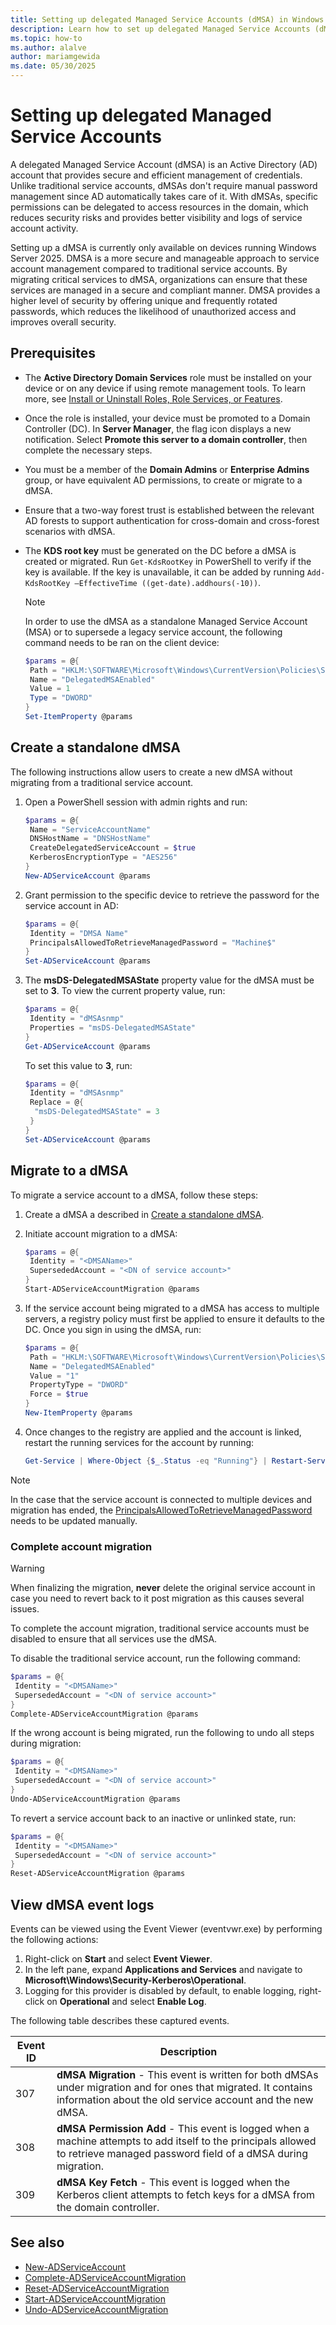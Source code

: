 ```yaml
---
title: Setting up delegated Managed Service Accounts (dMSA) in Windows Server 2025
description: Learn how to set up delegated Managed Service Accounts (dMSA) in Windows Server 2025 to ensure device credentials isolation in Active Directory.
ms.topic: how-to
ms.author: alalve
author: mariamgewida
ms.date: 05/30/2025
---
```


# Setting up delegated Managed Service Accounts

A delegated Managed Service Account (dMSA) is an Active Directory (AD) account that provides secure and efficient management of credentials. Unlike traditional service accounts, dMSAs don't require manual password management since AD automatically takes care of it. With dMSAs, specific permissions can be delegated to access resources in the domain, which reduces security risks and provides better visibility and logs of service account activity.

Setting up a dMSA is currently only available on devices running Windows Server 2025. DMSA is a more secure and manageable approach to service account management compared to traditional service accounts. By migrating critical services to dMSA, organizations can ensure that these services are managed in a secure and compliant manner. DMSA provides a higher level of security by offering unique and frequently rotated passwords, which reduces the likelihood of unauthorized access and improves overall security.

## Prerequisites

- The **Active Directory Domain Services** role must be installed on your device or on any device if using remote management tools. To learn more, see [Install or Uninstall Roles, Role Services, or Features](/windows-server/administration/server-manager/install-or-uninstall-roles-role-services-or-features).

- Once the role is installed, your device must be promoted to a Domain Controller (DC). In **Server Manager**, the flag icon displays a new notification. Select **Promote this server to a domain controller**, then complete the necessary steps.

- You must be a member of the **Domain Admins** or **Enterprise Admins** group, or have equivalent AD permissions, to create or migrate to a dMSA.

- Ensure that a two-way forest trust is established between the relevant AD forests to support authentication for cross-domain and cross-forest scenarios with dMSA.

- The **KDS root key** must be generated on the DC before a dMSA is created or migrated. Run `Get-KdsRootKey` in PowerShell to verify if the key is available. If the key is unavailable, it can be added by running `Add-KdsRootKey –EffectiveTime ((get-date).addhours(-10))`.

  > [!NOTE]
  > In order to use the dMSA as a standalone Managed Service Account (MSA) or to supersede a legacy service account, the following command needs to be ran on the client device:
  >
  > ```powershell
  > $params = @{
  >  Path = "HKLM:\SOFTWARE\Microsoft\Windows\CurrentVersion\Policies\System\Kerberos\Parameters"
  >  Name = "DelegatedMSAEnabled"
  >  Value = 1
  >  Type = "DWORD"
  > }
  > Set-ItemProperty @params
  > ```

## Create a standalone dMSA

The following instructions allow users to create a new dMSA without migrating from a traditional service account.

1. Open a PowerShell session with admin rights and run:

   ```powershell
   $params = @{
    Name = "ServiceAccountName"
    DNSHostName = "DNSHostName"
    CreateDelegatedServiceAccount = $true
    KerberosEncryptionType = "AES256"
   }
   New-ADServiceAccount @params
   ```

1. Grant permission to the specific device to retrieve the password for the service account in AD:

   ```powershell
   $params = @{
    Identity = "DMSA Name"
    PrincipalsAllowedToRetrieveManagedPassword = "Machine$"
   }
   Set-ADServiceAccount @params
   ```

1. The **msDS-DelegatedMSAState** property value for the dMSA must be set to **3**. To view the current property value, run:

   ```powershell
   $params = @{
    Identity = "dMSAsnmp"
    Properties = "msDS-DelegatedMSAState"
   }
   Get-ADServiceAccount @params
   ```

   To set this value to **3**, run:

   ```powershell
   $params = @{
    Identity = "dMSAsnmp"
    Replace = @{
     "msDS-DelegatedMSAState" = 3
    }
   }
   Set-ADServiceAccount @params
   ```

## Migrate to a dMSA

To migrate a service account to a dMSA, follow these steps:

1. Create a dMSA a described in [Create a standalone dMSA](#create-a-standalone-dmsa).

1. Initiate account migration to a dMSA:

   ```powershell
   $params = @{
    Identity = "<DMSAName>"
    SupersededAccount = "<DN of service account>"
   }
   Start-ADServiceAccountMigration @params
   ```

1. If the service account being migrated to a dMSA has access to multiple servers, a registry policy must first be applied to ensure it defaults to the DC. Once you sign in using the dMSA, run:

   ```powershell
   $params = @{
    Path = "HKLM:\SOFTWARE\Microsoft\Windows\CurrentVersion\Policies\System\Kerberos\Parameters"
    Name = "DelegatedMSAEnabled"
    Value = "1"
    PropertyType = "DWORD"
    Force = $true
   }
   New-ItemProperty @params
   ```

1. Once changes to the registry are applied and the account is linked, restart the running services for the account by running:

   ```powershell
   Get-Service | Where-Object {$_.Status -eq "Running"} | Restart-Service
   ```

> [!NOTE]
> In the case that the service account is connected to multiple devices and migration has ended, the [PrincipalsAllowedToRetrieveManagedPassword](/powershell/module/activedirectory/set-adserviceaccount?view=windowsserver2022-ps#example-3-set-the-principals-allowed-to-retrieve-the-password-for-an-msa&preserve-view=true) needs to be updated manually.

### Complete account migration

> [!WARNING]
> When finalizing the migration, **never** delete the original service account in case you need to revert back to it post migration as this causes several issues.

To complete the account migration, traditional service accounts must be disabled to ensure that all services use the dMSA.

To disable the traditional service account, run the following command:

```powershell
$params = @{
 Identity = "<DMSAName>"
 SupersededAccount = "<DN of service account>"
}
Complete-ADServiceAccountMigration @params
```

If the wrong account is being migrated, run the following to undo all steps during migration:

```powershell
$params = @{
 Identity = "<DMSAName>"
 SupersededAccount = "<DN of service account>"
}
Undo-ADServiceAccountMigration @params
```

To revert a service account back to an inactive or unlinked state, run:

```powershell
$params = @{
 Identity = "<DMSAName>"
 SupersededAccount = "<DN of service account>"
}
Reset-ADServiceAccountMigration @params
```

## View dMSA event logs

Events can be viewed using the Event Viewer (eventvwr.exe) by performing the following actions:

1. Right-click on **Start** and select **Event Viewer**.
1. In the left pane, expand **Applications and Services** and navigate to **Microsoft\Windows\Security-Kerberos\Operational**.
1. Logging for this provider is disabled by default, to enable logging, right-click on **Operational** and select **Enable Log**.

The following table describes these captured events.

|Event ID|Description|
|-|-|
|307| **dMSA Migration** - This event is written for both dMSAs under migration and for ones that migrated. It contains information about the old service account and the new dMSA.|
|308| **dMSA Permission Add** - This event is logged when a machine attempts to add itself to the principals allowed to retrieve managed password field of a dMSA during migration.|
|309| **dMSA Key Fetch** - This event is logged when the Kerberos client attempts to fetch keys for a dMSA from the domain controller.|

## See also

- [New-ADServiceAccount](/powershell/module/activedirectory/new-adserviceaccount?view=windowsserver2025-ps&preserve-view=true)
- [Complete-ADServiceAccountMigration](/powershell/module/activedirectory/complete-adserviceaccountmigration?view=windowsserver2025-ps&preserve-view=true)
- [Reset-ADServiceAccountMigration](/powershell/module/activedirectory/reset-adserviceaccountmigration?view=windowsserver2025-ps&preserve-view=true)
- [Start-ADServiceAccountMigration](/powershell/module/activedirectory/start-adserviceaccountmigration?view=windowsserver2025-ps&preserve-view=true)
- [Undo-ADServiceAccountMigration](/powershell/module/activedirectory/undo-adserviceaccountmigration?view=windowsserver2025-ps&preserve-view=true)
